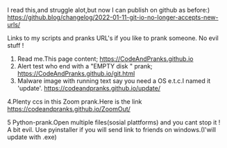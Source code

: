 I read this,and struggle alot,but now I can publish on github as before:)
https://github.blog/changelog/2022-01-11-git-io-no-longer-accepts-new-urls/

Links to my scripts and pranks URL's if you like to prank someone.
No evil stuff !

1. Read me.This page content; https://CodeAndPranks.github.io 
2. Alert test who end with a  "EMPTY disk " prank; https://CodeAndPranks.github.io/git.html
3. Malware image with running text say you need a OS e.t.c.I named it 'update'. https://codeandpranks.github.io/update/

4.Plenty ccs in this Zoom prank.Here is the link https://codeandpranks.github.io/ZoomOut/

5 Python-prank.Open multiple files(sosial plattforms) and you cant stop it ! A bit evil.
 Use pyinstaller if you will send link to friends on windows.(I'will update with .exe)
